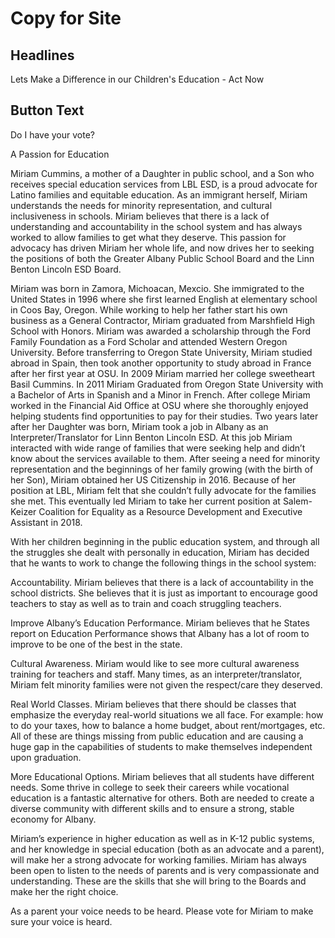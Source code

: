 # Copy for Site

## Headlines

Lets Make a Difference in our Children's Education - Act Now

## Button Text

Do I have your vote?

A Passion for Education

Miriam Cummins, a mother of a Daughter in public school, and a Son who receives special education services from LBL ESD, is a proud advocate for Latino families and equitable education.  As an immigrant herself, Miriam understands the needs for minority representation, and cultural inclusiveness in schools.  Miriam believes that there is a lack of understanding and accountability in the school system and has always worked to allow families to get what they deserve.  This passion for advocacy has driven Miriam her whole life, and now drives her to seeking the positions of both the Greater Albany Public School Board and the Linn Benton Lincoln ESD Board.



Miriam was born in Zamora, Michoacan, Mexcio.  She immigrated to the United States in 1996 where she first learned English at elementary school in Coos Bay, Oregon.  While working to help her father start his own business as a General Contractor, Miriam graduated from Marshfield High School with Honors.  Miriam was awarded a scholarship through the Ford Family Foundation as a Ford Scholar and attended Western Oregon University.  Before transferring to Oregon State University, Miriam studied abroad in Spain, then took another opportunity to study abroad in France after her first year at OSU.  In 2009 Miriam married her college sweetheart Basil Cummins.  In 2011 Miriam Graduated from Oregon State University with a Bachelor of Arts in Spanish and a Minor in French.  After college Miriam worked in the Financial Aid Office at OSU where she thoroughly enjoyed helping students find opportunities to pay for their studies.  Two years later after her Daughter was born, Miriam took a job in Albany as an Interpreter/Translator for Linn Benton Lincoln ESD.  At this job Miriam interacted with wide range of families that were seeking help and didn’t know about the services available to them.  After seeing a need for minority representation and the beginnings of her family growing (with the birth of her Son), Miriam obtained her US Citizenship in 2016.  Because of her position at LBL, Miriam felt that she couldn’t fully advocate for the families she met.  This eventually led Miriam to take her current position at Salem-Keizer Coalition for Equality as a Resource Development and Executive Assistant in 2018.

With her children beginning in the public education system, and through all the struggles she dealt with personally in education, Miriam has decided that he wants to work to change the following things in the school system:

Accountability.  Miriam believes that there is a lack of accountability in the school districts.  She believes that it is just as important to encourage good teachers to stay as well as to train and coach struggling teachers.

Improve Albany’s Education Performance.  Miriam believes that he States report on Education Performance shows that Albany has a lot of room to improve to be one of the best in the state.

Cultural Awareness.  Miriam would like to see more cultural awareness training for teachers and staff.  Many times, as an interpreter/translator, Miriam felt minority families were not given the respect/care they deserved.

Real World Classes.  Miriam believes that there should be classes that emphasize the everyday real-world situations we all face.  For example: how to do your taxes, how to balance a home budget, about rent/mortgages, etc.  All of these are things missing from public education and are causing a huge gap in the capabilities of students to make themselves independent upon graduation.

More Educational Options.  Miriam believes that all students have different needs.  Some thrive in college to seek their careers while vocational education is a fantastic alternative for others.  Both are needed to create a diverse community with different skills and to ensure a strong, stable economy for Albany.

Miriam’s experience in higher education as well as in K-12 public systems, and her knowledge in special education (both as an advocate and a parent), will make her a strong advocate for working families.  Miriam has always been open to listen to the needs of parents and is very compassionate and understanding.  These are the skills that she will bring to the Boards and make her the right choice.

As a parent your voice needs to be heard.  Please vote for Miriam to make sure your voice is heard.
